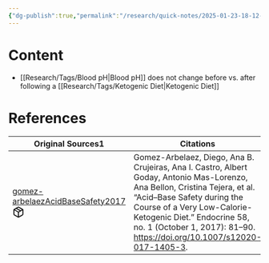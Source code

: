 ```yaml
---
{"dg-publish":true,"permalink":"/research/quick-notes/2025-01-23-18-12-27/","updated":"2025-01-28T18:53:59-05:00"}
---
```


# Content
- [[Research/Tags/Blood pH\|Blood pH]] does not change before vs. after following a [[Research/Tags/Ketogenic Diet\|Ketogenic Diet]]
# References
<div><table class="dataview table-view-table"><thead class="table-view-thead"><tr class="table-view-tr-header"><th class="table-view-th"><span>Original Sources</span><span class="dataview small-text">1</span></th><th class="table-view-th"><span>Citations</span></th></tr></thead><tbody class="table-view-tbody"><tr><td><span><a data-tooltip-position="top" aria-label="Research/Evidence Sources/gomez-arbelaezAcidBaseSafety2017.md" data-href="Research/Evidence Sources/gomez-arbelaezAcidBaseSafety2017.md" href="Research/Evidence Sources/gomez-arbelaezAcidBaseSafety2017.md" class="internal-link" target="_blank" rel="noopener nofollow" fileclass-name="Research Links">gomez-arbelaezAcidBaseSafety2017</a><a class="metadata-menu fileclass-icon"><svg xmlns="http://www.w3.org/2000/svg" width="24" height="24" viewBox="0 0 24 24" fill="none" stroke="currentColor" stroke-width="2" stroke-linecap="round" stroke-linejoin="round" class="svg-icon lucide-package"><path d="m7.5 4.27 9 5.15"></path><path d="M21 8a2 2 0 0 0-1-1.73l-7-4a2 2 0 0 0-2 0l-7 4A2 2 0 0 0 3 8v8a2 2 0 0 0 1 1.73l7 4a2 2 0 0 0 2 0l7-4A2 2 0 0 0 21 16Z"></path><path d="m3.3 7 8.7 5 8.7-5"></path><path d="M12 22V12"></path></svg></a></span></td><td><span>Gomez-Arbelaez, Diego, Ana B. Crujeiras, Ana I. Castro, Albert Goday, Antonio Mas-Lorenzo, Ana Bellon, Cristina Tejera, et al. “Acid–Base Safety during the Course of a Very Low-Calorie-Ketogenic Diet.” Endocrine 58, no. 1 (October 1, 2017): 81–90. <a rel="noopener nofollow" class="external-link" href="https://doi.org/10.1007/s12020-017-1405-3" target="_blank">https://doi.org/10.1007/s12020-017-1405-3</a>.</span></td></tr></tbody></table></div>

